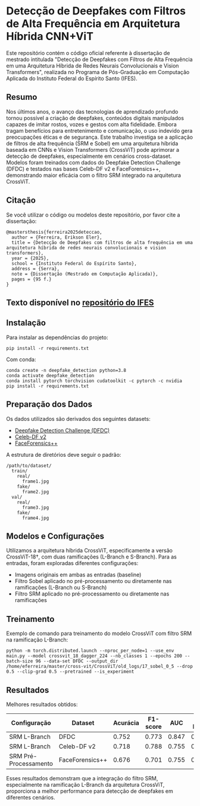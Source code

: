 # Detecção de Deepfakes com Filtros de Alta Frequência em Arquitetura Híbrida CNN+ViT

Este repositório contém o código oficial referente à dissertação de mestrado intitulada "Detecção de Deepfakes com Filtros de Alta Frequência em uma Arquitetura Híbrida de Redes Neurais Convolucionais e Vision Transformers", realizada no Programa de Pós-Graduação em Computação Aplicada do Instituto Federal do Espírito Santo (IFES).

## Resumo

Nos últimos anos, o avanço das tecnologias de aprendizado profundo tornou possível a criação de deepfakes, conteúdos digitais manipulados capazes de imitar rostos, vozes e gestos com alta fidelidade. Embora tragam benefícios para entretenimento e comunicação, o uso indevido gera preocupações éticas e de segurança. Este trabalho investiga se a aplicação de filtros de alta frequência (SRM e Sobel) em uma arquitetura híbrida baseada em CNNs e Vision Transformers (CrossViT) pode aprimorar a detecção de deepfakes, especialmente em cenários cross-dataset. Modelos foram treinados com dados do Deepfake Detection Challenge (DFDC) e testados nas bases Celeb-DF v2 e FaceForensics++, demonstrando maior eficácia com o filtro SRM integrado na arquitetura CrossViT.

## Citação

Se você utilizar o código ou modelos deste repositório, por favor cite a dissertação:

```
@mastersthesis{ferreira2025deteccao,
  author = {Ferreira, Erikson Eler},
  title = {Detecção de Deepfakes com filtros de alta frequência em uma arquitetura híbrida de redes neurais convolucionais e vision transformers},
  year = {2025},
  school = {Instituto Federal do Espírito Santo},
  address = {Serra},
  note = {Dissertação (Mestrado em Computação Aplicada)},
  pages = {95 f.}
}
```

## Texto disponível no [repositório do IFES](https://repositorio.ifes.edu.br/handle/123456789/6192)

## Instalação

Para instalar as dependências do projeto:

```shell
pip install -r requirements.txt
```

Com conda:

```shell
conda create -n deepfake_detection python=3.8
conda activate deepfake_detection
conda install pytorch torchvision cudatoolkit -c pytorch -c nvidia
pip install -r requirements.txt
```

## Preparação dos Dados

Os dados utilizados são derivados dos seguintes datasets:
- [Deepfake Detection Challenge (DFDC)](https://ai.facebook.com/datasets/dfdc/)
- [Celeb-DF v2](https://github.com/yuezunli/celeb-deepfakeforensics)
- [FaceForensics++](https://github.com/ondyari/FaceForensics)

A estrutura de diretórios deve seguir o padrão:

```
/path/to/dataset/
  train/
    real/
      frame1.jpg
    fake/
      frame2.jpg
  val/
    real/
      frame3.jpg
    fake/
      frame4.jpg
```

## Modelos e Configurações

Utilizamos a arquitetura híbrida CrossViT, especificamente a versão CrossViT-18†, com duas ramificações (L-Branch e S-Branch). Para as entradas, foram exploradas diferentes configurações:

- Imagens originais em ambas as entradas (baseline)
- Filtro Sobel aplicado no pré-processamento ou diretamente nas ramificações (L-Branch ou S-Branch)
- Filtro SRM aplicado no pré-processamento ou diretamente nas ramificações

## Treinamento

Exemplo de comando para treinamento do modelo CrossViT com filtro SRM na ramificação L-Branch:

```shell
python -m torch.distributed.launch --nproc_per_node=1 --use_env main.py --model crossvit_18_dagger_224 --nb_classes 1 --epochs 200 --batch-size 96 --data-set DFDC --output_dir /home/eferreira/master/cross-vit/CrossViT/old_logs/17_sobel_0_5 --drop 0.5 --clip-grad 0.5 --pretrained --is_experiment
```


## Resultados

Melhores resultados obtidos:

| Configuração                      | Dataset          | Acurácia | F1-score | AUC   | Log Loss |
|-----------------------------------|------------------|----------|----------|-------|----------|
| SRM L-Branch                      | DFDC             | 0.752    | 0.773    | 0.847 | 0.595    |
| SRM L-Branch                      | Celeb-DF v2      | 0.718    | 0.788    | 0.755 | 0.655    |
| SRM Pré-Processamento             | FaceForensics++  | 0.676    | 0.701    | 0.755 | 0.681    |

Esses resultados demonstram que a integração do filtro SRM, especialmente na ramificação L-Branch da arquitetura CrossViT, proporciona a melhor performance para detecção de deepfakes em diferentes cenários.
